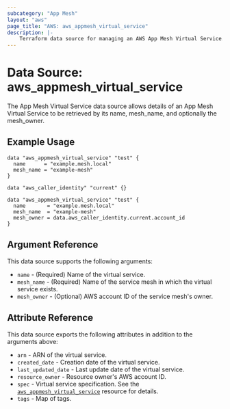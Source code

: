 ```yaml
---
subcategory: "App Mesh"
layout: "aws"
page_title: "AWS: aws_appmesh_virtual_service"
description: |-
    Terraform data source for managing an AWS App Mesh Virtual Service.
---
```


# Data Source: aws_appmesh_virtual_service

The App Mesh Virtual Service data source allows details of an App Mesh Virtual Service to be retrieved by its name, mesh_name, and optionally the mesh_owner.

## Example Usage

```hcl
data "aws_appmesh_virtual_service" "test" {
  name      = "example.mesh.local"
  mesh_name = "example-mesh"
}
```

```hcl
data "aws_caller_identity" "current" {}

data "aws_appmesh_virtual_service" "test" {
  name       = "example.mesh.local"
  mesh_name  = "example-mesh"
  mesh_owner = data.aws_caller_identity.current.account_id
}
```

## Argument Reference

This data source supports the following arguments:

* `name` - (Required) Name of the virtual service.
* `mesh_name` - (Required) Name of the service mesh in which the virtual service exists.
* `mesh_owner` - (Optional) AWS account ID of the service mesh's owner.

## Attribute Reference

This data source exports the following attributes in addition to the arguments above:

* `arn` - ARN of the virtual service.
* `created_date` - Creation date of the virtual service.
* `last_updated_date` - Last update date of the virtual service.
* `resource_owner` - Resource owner's AWS account ID.
* `spec` - Virtual service specification. See the [`aws_appmesh_virtual_service`](/docs/providers/aws/r/appmesh_virtual_service.html#spec) resource for details.
* `tags` - Map of tags.
